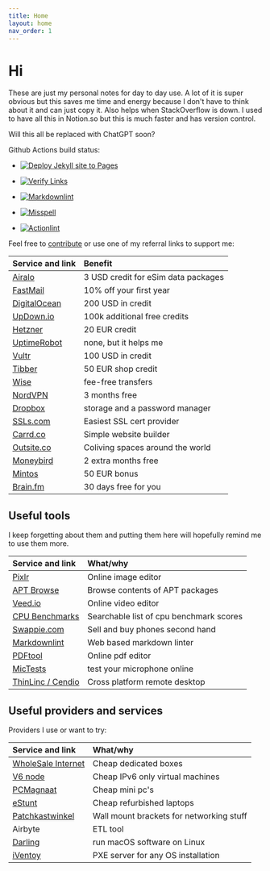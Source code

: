 ```yaml
---
title: Home
layout: home
nav_order: 1
---
```


# Hi

These are just my personal notes for day to day use. A lot of it is super obvious
but this saves me time and energy because I don't have to think about it and can
just copy it. Also helps when StackOverflow is down. I used to have all this in
Notion.so but this is much faster and has version control.

Will this all be replaced with ChatGPT soon?

Github Actions build status:

- [![Deploy Jekyll site to Pages](https://github.com/AikedeJongste/docs.aikedejongste.nl/actions/workflows/pages.yaml/badge.svg)](https://github.com/AikedeJongste/docs.aikedejongste.nl/actions/workflows/pages.yaml)

- [![Verify Links](https://github.com/AikedeJongste/docs.aikedejongste.nl/actions/workflows/verifylinks.yaml/badge.svg)](https://github.com/AikedeJongste/docs.aikedejongste.nl/actions/workflows/verifylinks.yaml)

- [![Markdownlint](https://github.com/AikedeJongste/docs.aikedejongste.nl/actions/workflows/markdownlint.yaml/badge.svg)](https://github.com/AikedeJongste/docs.aikedejongste.nl/actions/workflows/markdownlint.yaml)

- [![Misspell](https://github.com/AikedeJongste/docs.aikedejongste.nl/actions/workflows/misspell.yaml/badge.svg)](https://github.com/AikedeJongste/docs.aikedejongste.nl/actions/workflows/misspell.yaml)

- [![Actionlint](https://github.com/AikedeJongste/docs.aikedejongste.nl/actions/workflows/actionlint.yaml/badge.svg)](https://github.com/AikedeJongste/docs.aikedejongste.nl/actions/workflows/actionlint.yaml)

Feel free to [contribute](https://github.com/AikedeJongste/docs.aikedejongste.nl)
or use one of my referral links to support me:

| Service and link | Benefit |
|:-------------|:------------------|
| [Airalo](https://ref.airalo.com/wzkR) |  3 USD credit for eSim data packages |
| [FastMail](https://ref.fm/u18937512) |  10% off your first year |
| [DigitalOcean](https://m.do.co/c/c86b33c659ed) | 200 USD in credit |
| [UpDown.io](https://updown.io/r/vw0un) | 100k additional free credits |
| [Hetzner](https://hetzner.cloud/?ref=Fp0GlpkddM38) | 20 EUR credit |
| [UptimeRobot](https://uptimerobot.com/?rid=9627671ef4601a) | none, but it helps me |
| <!-- markdown-link-check-disable --> [Vultr](https://www.vultr.com/?ref=9210110) <!-- markdown-link-check-enable --> | 100 USD in credit |
| [Tibber](https://invite.tibber.com/h3g14emf) | 50 EUR shop credit |
| [Wise](https://wise.com/invite/ath/jacobusd57) | fee-free transfers |
| [NordVPN](https://ref.nordvpn.com/DxpJQdbJXor) | 3 months free |
| [Dropbox](https://www.dropbox.com/referrals/AAAc1Ay24GYAfmsQUpFrBztSknXBkS1fWCc?src=global9) | storage and a password manager|
| [SSLs.com](https://ssls.sjv.io/vNzVeW) | Easiest SSL cert provider |
| [Carrd.co](https://try.carrd.co/c1rk5rh4) | Simple website builder |
| [Outsite.co](https://app.outsite.co/c/WVQos7UND) | Coliving spaces around the world |
| [Moneybird](https://www.moneybird.nl/aanmelden?referrer=3d9a9f00bc) | 2 extra months free |
| [Mintos](https://www.mintos.com/en/l/ref/476S1C) | 50 EUR bonus |
| [Brain.fm](https://my.brain.fm/payment?extended_promo=30&utm_source=referafriend)| 30 days free for you |

## Useful tools

I keep forgetting about them and putting them here will hopefully remind me to use them more.

| Service and link | What/why |
|:-------------|:------------------|
| [Pixlr](https://pixlr.com/nl/x/) |  Online image editor |
| [APT Browse](https://www.apt-browse.org/) |  Browse contents of APT packages |
| [Veed.io](https://veed.io) |  Online video editor |
| [CPU Benchmarks](https://www.cpubenchmark.net/cpu_list.php) | Searchable list of cpu benchmark scores  |
| [Swappie.com](https://swappie.com/nl-en/) | Sell and buy phones second hand |
| [Markdownlint](https://dlaa.me/markdownlint/) | Web based markdown linter |
| [PDFtool](https://www.pdftool.org/en) |  Online pdf editor |
| [MicTests](https://mictests.com/) | test your microphone online |
| [ThinLinc / Cendio](https://www.cendio.com/what/features/) | Cross platform remote desktop |

## Useful providers and services

Providers I use or want to try:

| Service and link | What/why |
|:-------------|:------------------|
| [WholeSale Internet](https://www.wholesaleinternet.net/dedicated/) | Cheap dedicated boxes |
| [V6 node](https://v6node.com/) | Cheap IPv6 only virtual machines |
| <!-- markdown-link-check-disable --> [PCMagnaat](https://pcmagnaat.nl/product-categorie/computers/desktops/) <!-- markdown-link-check-enable --> | Cheap mini pc's |
| [eStunt](https://www.estunt.nl/product-categorie/laptops/) | Cheap refurbished laptops |
| [Patchkastwinkel](https://patchkastwinkel.nl/19-inch-patchkast/wall-mount-bracket/) | Wall mount brackets for networking stuff |
| Airbyte | ETL tool |
| [Darling](https://www.darlinghq.org/) | run macOS software on Linux |
| [iVentoy](https://www.iventoy.com/en/index.html) | PXE server for any OS installation |
